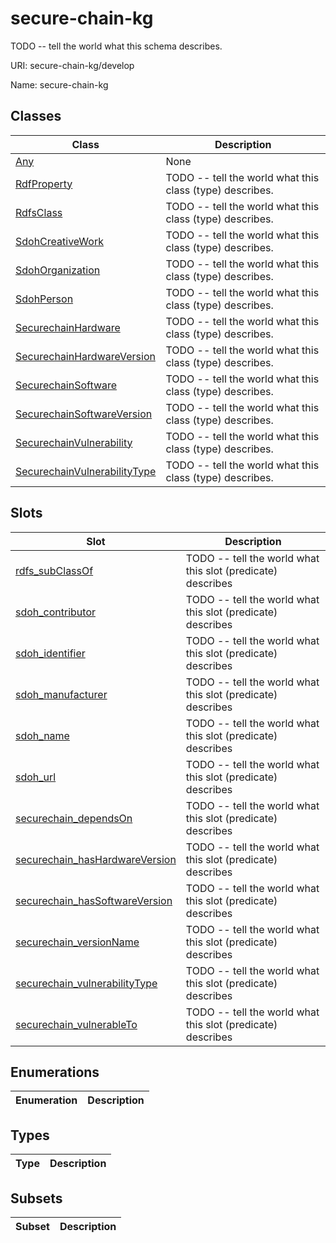 # secure-chain-kg

TODO -- tell the world what this schema describes.

URI: secure-chain-kg/develop

Name: secure-chain-kg



## Classes

| Class | Description |
| --- | --- |
| [Any](classes/Any.md) | None |
| [RdfProperty](classes/RdfProperty.md) | TODO -- tell the world what this class (type) describes. |
| [RdfsClass](classes/RdfsClass.md) | TODO -- tell the world what this class (type) describes. |
| [SdohCreativeWork](classes/SdohCreativeWork.md) | TODO -- tell the world what this class (type) describes. |
| [SdohOrganization](classes/SdohOrganization.md) | TODO -- tell the world what this class (type) describes. |
| [SdohPerson](classes/SdohPerson.md) | TODO -- tell the world what this class (type) describes. |
| [SecurechainHardware](classes/SecurechainHardware.md) | TODO -- tell the world what this class (type) describes. |
| [SecurechainHardwareVersion](classes/SecurechainHardwareVersion.md) | TODO -- tell the world what this class (type) describes. |
| [SecurechainSoftware](classes/SecurechainSoftware.md) | TODO -- tell the world what this class (type) describes. |
| [SecurechainSoftwareVersion](classes/SecurechainSoftwareVersion.md) | TODO -- tell the world what this class (type) describes. |
| [SecurechainVulnerability](classes/SecurechainVulnerability.md) | TODO -- tell the world what this class (type) describes. |
| [SecurechainVulnerabilityType](classes/SecurechainVulnerabilityType.md) | TODO -- tell the world what this class (type) describes. |



## Slots

| Slot | Description |
| --- | --- |
| [rdfs_subClassOf](slots/rdfs_subClassOf.md) | TODO -- tell the world what this slot (predicate) describes |
| [sdoh_contributor](slots/sdoh_contributor.md) | TODO -- tell the world what this slot (predicate) describes |
| [sdoh_identifier](slots/sdoh_identifier.md) | TODO -- tell the world what this slot (predicate) describes |
| [sdoh_manufacturer](slots/sdoh_manufacturer.md) | TODO -- tell the world what this slot (predicate) describes |
| [sdoh_name](slots/sdoh_name.md) | TODO -- tell the world what this slot (predicate) describes |
| [sdoh_url](slots/sdoh_url.md) | TODO -- tell the world what this slot (predicate) describes |
| [securechain_dependsOn](slots/securechain_dependsOn.md) | TODO -- tell the world what this slot (predicate) describes |
| [securechain_hasHardwareVersion](slots/securechain_hasHardwareVersion.md) | TODO -- tell the world what this slot (predicate) describes |
| [securechain_hasSoftwareVersion](slots/securechain_hasSoftwareVersion.md) | TODO -- tell the world what this slot (predicate) describes |
| [securechain_versionName](slots/securechain_versionName.md) | TODO -- tell the world what this slot (predicate) describes |
| [securechain_vulnerabilityType](slots/securechain_vulnerabilityType.md) | TODO -- tell the world what this slot (predicate) describes |
| [securechain_vulnerableTo](slots/securechain_vulnerableTo.md) | TODO -- tell the world what this slot (predicate) describes |


## Enumerations

| Enumeration | Description |
| --- | --- |


## Types

| Type | Description |
| --- | --- |


## Subsets

| Subset | Description |
| --- | --- |
